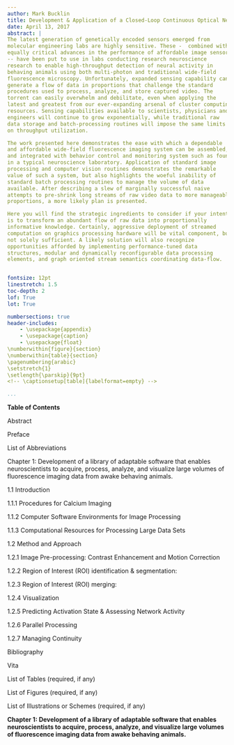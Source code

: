 ```yaml
---
author: Mark Bucklin
title: Development & Application of a Closed-Loop Continuous Optical Neural Interface
date: April 13, 2017
abstract: |
The latest generation of genetically encoded sensors emerged from
molecular engineering labs are highly sensitive. These -  combined with
equally critical advances in the performance of affordable image sensor
-- have been put to use in labs conducting research neuroscience
research to enable high-throughput detection of neural activity in
behaving animals using both multi-photon and traditional wide-field
fluorescence microscopy. Unfortunately, expanded sensing capability can
generate a flow of data in proportions that challenge the standard
procedures used to process, analyze, and store captured video. The
torrent can easily overwhelm and debilitate, even when applying the
latest and greatest from our ever-expanding arsenal of cluster computing
resources. Sensing capabilities available to scientists, physicians and
engineers will continue to grow exponentially, while traditional raw
data storage and batch-processing routines will impose the same limits
on throughput utilization.

The work presented here demonstrates the ease with which a dependable
and affordable wide-field fluorescence imaging system can be assembled,
and integrated with behavior control and monitoring system such as found
in a typical neuroscience laboratory. Application of standard image
processing and computer vision routines demonstrates the remarkable
value of such a system, but also highlights the woeful inability of
standard batch processing routines to manage the volume of data
available. After describing a slew of marginally successful naive
attempts to pre-shrink long streams of raw video data to more manageable
proportions, a more likely plan is presented.

Here you will find the strategic ingredients to consider if your intent
is to transform an abundant flow of raw data into proportionally
informative knowledge. Certainly, aggressive deployment of streamed
computation on graphics processing hardware will be vital component, but
not solely sufficient. A likely solution will also recognize
opportunities afforded by implementing performance-tuned data
structures, modular and dynamically reconfigurable data processing
elements, and graph oriented stream semantics coordinating data-flow.


fontsize: 12pt
linestretch: 1.5
toc-depth: 2
lof: True
lot: True

numbersections: true
header-includes:
    - \usepackage{appendix}
    - \usepackage{caption}
	- \usepackage{float}
\numberwithin{figure}{section}
\numberwithin{table}{section}
\pagenumbering{arabic}
\setstretch{1}
\setlength{\parskip}{9pt}
<!-- \captionsetup[table]{labelformat=empty} -->

...
```



**Table of Contents**

Abstract

Preface

List of Abbreviations

Chapter 1: Development of a library of adaptable software that enables
neuroscientists to acquire, process, analyze, and visualize large
volumes of fluorescence imaging data from awake behaving animals.

1.1 Introduction

1.1.1 Procedures for Calcium Imaging

1.1.2 Computer Software Environments for Image Processing

1.1.3 Computational Resources for Processing Large Data Sets

1.2 Method and Approach

1.2.1 Image Pre-processing: Contrast Enhancement and Motion Correction

1.2.2 Region of Interest (ROI) identification & segmentation:

1.2.3 Region of Interest (ROI) merging:

1.2.4 Visualization

1.2.5 Predicting Activation State & Assessing Network Activity

1.2.6 Parallel Processing

1.2.7 Managing Continuity



Bibliography

Vita

List of Tables (required, if any)

List of Figures (required, if any)

List of Illustrations or Schemes (required, if any)



**Chapter 1: Development of a library of adaptable software that enables
neuroscientists to acquire, process, analyze, and visualize large
volumes of fluorescence imaging data from awake behaving animals.**
